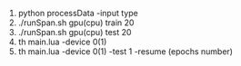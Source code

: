 1. python processData -input type
2. ./runSpan.sh gpu(cpu) train 20
3. ./runSpan.sh gpu(cpu) test 20
4. th main.lua -device 0(1) 
5. th main.lua -device 0(1) -test 1 -resume (epochs number)
